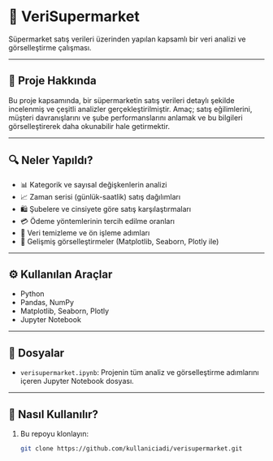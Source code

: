 # 🛒 VeriSupermarket

Süpermarket satış verileri üzerinden yapılan kapsamlı bir veri analizi ve görselleştirme çalışması.

---

## 📌 Proje Hakkında

Bu proje kapsamında, bir süpermarketin satış verileri detaylı şekilde incelenmiş ve çeşitli analizler gerçekleştirilmiştir. Amaç; satış eğilimlerini, müşteri davranışlarını ve şube performanslarını anlamak ve bu bilgileri görselleştirerek daha okunabilir hale getirmektir.

---

## 🔍 Neler Yapıldı?

- 📊 Kategorik ve sayısal değişkenlerin analizi  
- 📈 Zaman serisi (günlük-saatlik) satış dağılımları  
- 🛍️ Şubelere ve cinsiyete göre satış karşılaştırmaları  
- 💳 Ödeme yöntemlerinin tercih edilme oranları  
- 📎 Veri temizleme ve ön işleme adımları  
- 📌 Gelişmiş görselleştirmeler (Matplotlib, Seaborn, Plotly ile)

---

## ⚙️ Kullanılan Araçlar

- Python
- Pandas, NumPy
- Matplotlib, Seaborn, Plotly
- Jupyter Notebook

---

## 📁 Dosyalar

- `verisupermarket.ipynb`: Projenin tüm analiz ve görselleştirme adımlarını içeren Jupyter Notebook dosyası.

---

## 🚀 Nasıl Kullanılır?

1. Bu repoyu klonlayın:
   ```bash
   git clone https://github.com/kullaniciadi/verisupermarket.git

